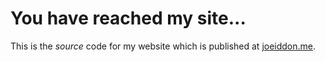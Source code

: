 # You have reached my site...

This is the *source* code for my website which is published at [joeiddon.me](http://joeiddon.me).
